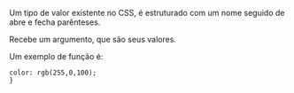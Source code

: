 Um tipo de valor existente no CSS, é estruturado com um nome seguido de abre e fecha parênteses.

Recebe um argumento, que são seus valores.

Um exemplo de função é:
```cs{
color: rgb(255,0,100);
}